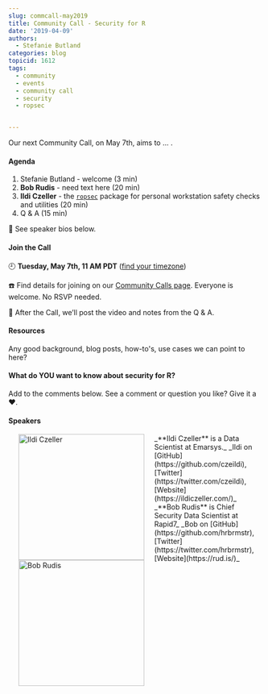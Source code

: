 ```yaml
---
slug: commcall-may2019
title: Community Call - Security for R
date: '2019-04-09'
authors:
  - Stefanie Butland
categories: blog
topicid: 1612
tags:
  - community
  - events
  - community call
  - security
  - ropsec


---
```

Our next Community Call, on May 7th, aims to ... .

#### Agenda

1. Stefanie Butland - welcome (3 min)
1. **Bob Rudis** - need text here (20 min)
1. **Ildi Czeller** - the [`ropsec`](https://github.com/ropensci/taxize) package for personal workstation safety checks and utilities (20 min)
1. Q & A (15 min)

🎤 See speaker bios below.  

#### Join the Call

🕘 **Tuesday, May 7th, 11 AM PDT** ([find your timezone](https://www.timeanddate.com/worldclock/fixedtime.html?iso=20190507T11&p1=791&ah=1&msg=security-for-r))

☎️ Find details for joining on our [Community Calls page](https://ropensci.org/commcalls). Everyone is welcome. No RSVP needed.

🎥 After the Call, we’ll post the video and notes from the Q & A.

#### Resources

Any good background, blog posts, how-to's, use cases we can point to here?


#### What do YOU want to know about security for R?

Add to the comments below. See a comment or question you like? Give it a ❤️.

#### Speakers

<img src="/img/blog-images/2019-04-09-commcall-may2019/ildi-czeller.jpg" alt="Ildi Czeller" style="margin: 0px 20px; width: 250px;" align="left">
_**Ildi Czeller** is a Data Scientist at Emarsys._  
_Ildi on [GitHub](https://github.com/czeildi), [Twitter](https://twitter.com/czeildi), [Website](https://ildiczeller.com/)_  

<img src="/img/blog-images/2019-04-09-commcall-may2019/bob-rudis.png" alt="Bob Rudis" style="margin: 0px 20px; width: 250px;" align="left">
_**Bob Rudis** is Chief Security Data Scientist at Rapid7_  
_Bob on [GitHub](https://github.com/hrbrmstr), [Twitter](https://twitter.com/hrbrmstr), [Website](https://rud.is/)_  
